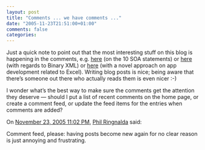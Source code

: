 ```yaml
---
layout: post
title: "Comments ... we have comments ..."
date: "2005-11-23T21:51:00+01:00"
comments: false
categories: 
---
```


<p>Just a quick note to point out that the most interesting stuff on this blog is happening in the comments, e.g. <a href="/blog/st/2005/11/04/10_statements_about_soa.html#comments">here</a> (on the 10 SOA statements) or <a href="/blog/st/2005/11/21/binary_xml_idiocy.html#comments">here</a> (with regards to Binary XML) or <a href="/blog/st/2005/11/17/your_missioncritical_data_may_not_be_where_you_think_it_is.html#comments">here</a> (with a novel approach on app development related to Excel). Writing blog posts is nice; being aware that there&#8217;s someone out there who actually reads them is even nicer :-)</p>

<p>I wonder what&#8217;s the best way to make sure the comments get the attention they deserve &#8212; should I put a list of recent comments on the home page, or create a comment feed, or update the feed items for the entries when comments are added?</p>

<section class="comments">

<div class="comment" id="comment-720">
On <a href="#comment-720" title="Permalink to this comment">November 23, 2005 11:02 PM</a>, <a href="http://weblog.philringnalda.com/" title="http://weblog.philringnalda.com/" rel="nofollow">Phil Ringnalda</a>
said:
<p>Comment feed, please: having posts become new again for no clear reason is just annoying and frustrating.</p>


</section>

